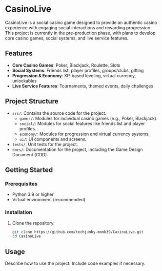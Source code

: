 # CasinoLive

CasinoLive is a social casino game designed to provide an authentic casino experience with engaging social interactions and rewarding progression. This project is currently in the pre-production phase, with plans to develop core casino games, social systems, and live service features.

## Features
- **Core Casino Games**: Poker, Blackjack, Roulette, Slots
- **Social Systems**: Friends list, player profiles, groups/clubs, gifting
- **Progression & Economy**: XP-based leveling, virtual currency, unlockables
- **Live Service Features**: Tournaments, themed events, daily challenges

## Project Structure
- `src/`: Contains the source code for the project.
  - `games/`: Modules for individual casino games (e.g., Poker, Blackjack).
  - `social/`: Modules for social features like friends list and player profiles.
  - `economy/`: Modules for progression and virtual currency systems.
  - `ui/`: UI components and screens.
- `tests/`: Unit tests for the project.
- `docs/`: Documentation for the project, including the Game Design Document (GDD).

## Getting Started
### Prerequisites
- Python 3.9 or higher
- Virtual environment (recommended)

### Installation
1. Clone the repository:
   ```bash
   git clone https://github.com/techjunky-monk39/CasinoLive.git
   cd CasinoLive
   ```

## Usage

Describe how to use the project. Include code examples if necessary.
